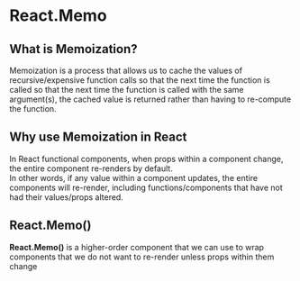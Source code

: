 <html>
  <body>
    <h1>React.Memo</h1>
    <div>
    <h2>What is Memoization?</h2>
    <p>Memoization is a process that allows us to cache the values of recursive/expensive function calls so that the next time the function is called so that the next time the function is called with the same argument(s), the cached value is returned rather than having to re-compute the function.</p>
    </div>
    <div>
    <h2>Why use Memoization in React</h2>
    <p>In React functional components, when props within a component change, the entire component re-renders by default.
      <br/>In other words, if any value within a component updates, the entire components will re-render, including functions/components that have not had their values/props altered.</p>
    </div>
    <div>
      <h2>React.Memo()</h2>
      <p><b>React.Memo()</b> is a higher-order component that we can use to wrap components that we do not want to re-render unless props within them change</p>
    </div>
  </body>
</html>
